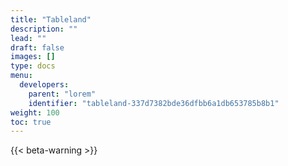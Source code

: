 ```yaml
---
title: "Tableland"
description: ""
lead: ""
draft: false
images: []
type: docs
menu:
  developers:
    parent: "lorem"
    identifier: "tableland-337d7382bde36dfbb6a1db653785b8b1"
weight: 100
toc: true
---
```


{{< beta-warning >}}

